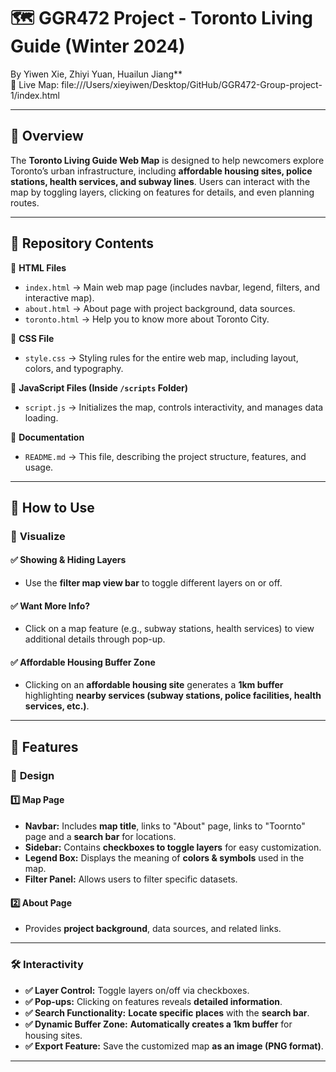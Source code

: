 # 🗺️ GGR472 Project - Toronto Living Guide (Winter 2024)
By Yiwen Xie, Zhiyi Yuan, Huailun Jiang**  
🔗 Live Map: file:///Users/xieyiwen/Desktop/GitHub/GGR472-Group-project-1/index.html

---

## 📌 Overview
The **Toronto Living Guide Web Map** is designed to help newcomers explore Toronto’s urban infrastructure, including **affordable housing sites, police stations, health services, and subway lines**. Users can interact with the map by toggling layers, clicking on features for details, and even planning routes.

---

## 📁 Repository Contents

📌 **HTML Files**
- `index.html` → Main web map page (includes navbar, legend, filters, and interactive map).
- `about.html` → About page with project background, data sources.
- `toronto.html` → Help you to know more about Toronto City.

📌 **CSS File**
- `style.css` → Styling rules for the entire web map, including layout, colors, and typography.

📌 **JavaScript Files (Inside `/scripts` Folder)**
- `script.js` → Initializes the map, controls interactivity, and manages data loading.

📌 **Documentation**
- `README.md` → This file, describing the project structure, features, and usage.

---

## 🚀 How to Use

### 🔎 **Visualize**
#### ✅ Showing & Hiding Layers
- Use the **filter map view bar** to toggle different layers on or off.

#### ✅ Want More Info?
- Click on a map feature (e.g., subway stations, health services) to view additional details through pop-up.

#### ✅ Affordable Housing Buffer Zone
- Clicking on an **affordable housing site** generates a **1km buffer** highlighting **nearby services (subway stations, police facilities, health services, etc.)**.

---

## 🎨 Features

### 📍 **Design**
#### **1️⃣ Map Page**
- **Navbar:** Includes **map title**, links to "About" page, links to "Toornto" page and a **search bar** for locations.
- **Sidebar:** Contains **checkboxes to toggle layers** for easy customization.
- **Legend Box:** Displays the meaning of **colors & symbols** used in the map.
- **Filter Panel:** Allows users to filter specific datasets.

#### **2️⃣ About Page**
- Provides **project background**, data sources, and related links.

---

### 🛠️ **Interactivity**
- **✅ Layer Control:** Toggle layers on/off via checkboxes.
- **✅ Pop-ups:** Clicking on features reveals **detailed information**.
- **✅ Search Functionality:** **Locate specific places** with the **search bar**.
- **✅ Dynamic Buffer Zone:** **Automatically creates a 1km buffer** for housing sites.
- **✅ Export Feature:** Save the customized map **as an image (PNG format)**.

---